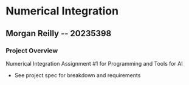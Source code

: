 # Numerical Integration
## Morgan Reilly -- 20235398
### Project Overview
Numerical Integration Assignment #1 for Programming and Tools for AI
* See project spec for breakdown and requirements
